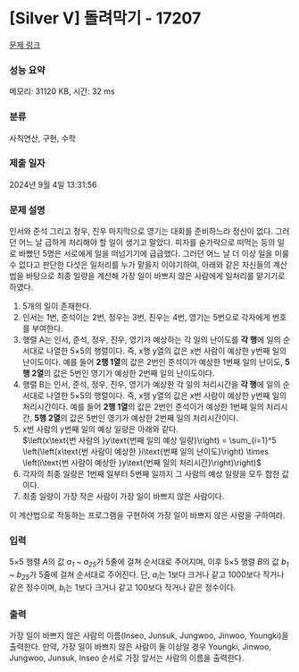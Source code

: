 # [Silver V] 돌려막기 - 17207 

[문제 링크](https://www.acmicpc.net/problem/17207) 

### 성능 요약

메모리: 31120 KB, 시간: 32 ms

### 분류

사칙연산, 구현, 수학

### 제출 일자

2024년 9월 4일 13:31:56

### 문제 설명

<p>인서와 준석 그리고 정우, 진우 마지막으로 영기는 대회를 준비하느라 정신이 없다. 그러던 어느 날 급하게 처리해야 할 일이 생기고 말았다. 피자를 숟가락으로 떠먹는 등의 일로 바빴던 5명은 서로에게 일을 떠넘기기에 급급했다. 그러던 어느 날 더 이상 일을 미룰 수 없다고 판단한 다섯은 일처리를 누가 맡을지 이야기하여, 아래와 같은 자신들의 계산법을 바탕으로 최종 일량을 계산해 가장 일이 바쁘지 않은 사람에게 일처리를 맡기기로 하였다.</p>

<ol>
	<li>5개의 일이 존재한다.</li>
	<li>인서는 1번, 준석이는 2번, 정우는 3번, 진우는 4번, 영기는 5번으로 각자에게 번호를 부여한다.</li>
	<li>행렬 A는 인서, 준석, 정우, 진우, 영기가 예상하는 각 일의 난이도를 <strong>각 행</strong>에 일의 순서대로 나열한 5×5의 행렬이다. 즉, x행 y열의 값은 x번 사람이 예상한 y번째 일의 난이도이다. 예를 들어 <strong>2행 1열</strong>의 값은 2번인 준석이가 예상한 1번째 일의 난이도, <strong>5행 2열</strong>의 값은 5번인 영기가 예상한 2번째 일의 난이도이다.</li>
	<li>행렬 B는 인서, 준석, 정우, 진우, 영기가 예상한 각 일의 처리시간을 <strong>각 행</strong>에 일의 순서대로 나열한 5×5의 행렬이다. 즉, x행 y열의 값은 x번 사람이 예상한 y번째 일의 처리시간이다. 예를 들어 <strong>2행 1열</strong>의 값은 2번인 준석이가 예상한 1번째 일의 처리시간, <strong>5행 2열</strong>의 값은 5번인 영기가 예상한 2번째 일의 처리시간이다.</li>
	<li>x번 사람의 y번째 일의 예상 일량은 아래와 같다.<br>
	$\left(x\text{번 사람의 }y\text{번째 일의 예상 일량}\right) = \sum_{i=1}^5 \left(\left(x\text{번 사람이 예상한 }i\text{번째 일의 난이도}\right) \times \left(i\text{번 사람이 예상한 }y\text{번째 일의 처리시간}\right)\right)$</li>
	<li>각자의 최종 일량은 1번째 일부터 5번째 일까지 그 사람의 예상 일량을 모두 합한 값이다.</li>
	<li>최종 일량이 가장 작은 사람이 가장 일이 바쁘지 않은 사람이다.</li>
</ol>

<p>이 계산법으로 작동하는 프로그램을 구현하여 가장 일이 바쁘지 않은 사람을 구하여라.</p>

### 입력 

 <p>5×5 행렬 <em>A</em>의 값 <em>a<sub>1</sub> ~ a<sub>25</sub></em>가 5줄에 걸쳐 순서대로 주어지며, 이후 5×5 행렬 <em>B</em>의 값<em> b<sub>1 </sub>~ b<sub>25</sub></em>가 5줄에 걸쳐 순서대로 주어진다. 단, <em>a<sub>i</sub></em>는 1보다 크거나 같고 1000보다 작거나 같은 정수이며, <em>b<sub>i</sub></em>는 1보다 크거나 같고 100보다 작거나 같은 정수이다.</p>

### 출력 

 <p>가장 일이 바쁘지 않은 사람의 이름(Inseo, Junsuk, Jungwoo, Jinwoo, Youngki)을 출력한다. 만약, 가장 일이 바쁘지 않은 사람이 둘 이상일 경우 Youngki, Jinwoo, Jungwoo, Junsuk, Inseo 순서로 가장 앞서는 사람의 이름을 출력한다.</p>

